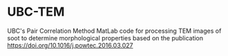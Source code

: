 # UBC-TEM
UBC's Pair Correlation Method MatLab code for processing TEM images of soot to determine morphological properties based on the publication https://doi.org/10.1016/j.powtec.2016.03.027
